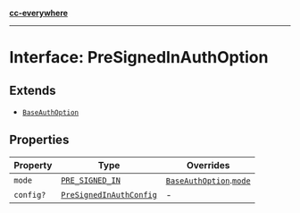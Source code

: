 [**cc-everywhere**](../../../../../index.md)

***

# Interface: PreSignedInAuthOption

## Extends

- [`BaseAuthOption`](../../authentication-types/interfaces/base-auth-option.md)

## Properties

| Property | Type | Overrides |
| ------ | ------ | ------ |
| <a id="mode"></a> `mode` | [`PRE_SIGNED_IN`](../../authentication-types/enumerations/auth-mode.md#pre_signed_in) | [`BaseAuthOption`](../../authentication-types/interfaces/base-auth-option.md).[`mode`](../../authentication-types/interfaces/base-auth-option.md#mode) |
| <a id="config"></a> `config?` | [`PreSignedInAuthConfig`](../../authentication-types/interfaces/pre-signed-in-auth-config.md) | - |

